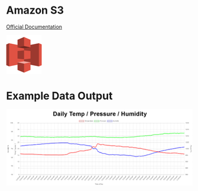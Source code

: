 # Amazon S3

[Official Documentation](https://aws.amazon.com/s3/)

<img src="../images/s3.png">

# Example Data Output

<img src="../images/graph.png">